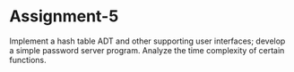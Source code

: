 # Assignment-5
 Implement a hash table ADT and other supporting user interfaces;  develop a simple password server program. Analyze the time complexity of certain functions.
